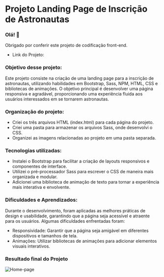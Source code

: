 # Projeto Landing Page de Inscrição de Astronautas
### Olá! 👋
Obrigado por conferir este projeto de codificação front-end.

- Link do Projeto: 
  
### Objetivo desse projeto:

Este projeto consiste na criação de uma landing page para a inscrição de astronautas, utilizando habilidades em Bootstrap, Sass, NPM, HTML, CSS e bibliotecas de animações. O objetivo principal é desenvolver uma página responsiva e agradável, proporcionando uma experiência fluida aos usuários interessados em se tornarem astronautas.

### Organização do projeto:

- Criei os três arquivos HTML (index.html) para cada página do projeto.
- Criei uma pasta para armazenar os arquivos Sass, onde desenvolvi o CSS.
- Organizei as imagens relacionadas ao projeto em uma pasta separada.
  
### Tecnologias utilizadas:

- Instalei o Bootstrap para facilitar a criação de layouts responsivos e componentes de interface.
- Utilizei o pré-processador Sass para escrever o CSS de maneira mais organizada e modular.
- Adicionei uma biblioteca de animação de texto para tornar a experiência mais interativa e envolvente.

### Dificuldades e Aprendizados:

Durante o desenvolvimento, foram aplicadas as melhores práticas de design e usabilidade, garantindo que a página seja acessível e atraente para os usuários. Algumas dificuldades enfrentadas foram:

* Responsividade: Garantir que a página seja amigável em diferentes dispositivos e tamanhos de tela.
* Animações: Utilizar bibliotecas de animações para adicionar elementos visuais interativos.

### Resultado final do Projeto

![Home-page](https://github.com/TiagoHenrique10/Projeto-Consumindo-API/assets/96561261/e3ed77d8-35c7-46cf-b545-11b4eb7b4333)
